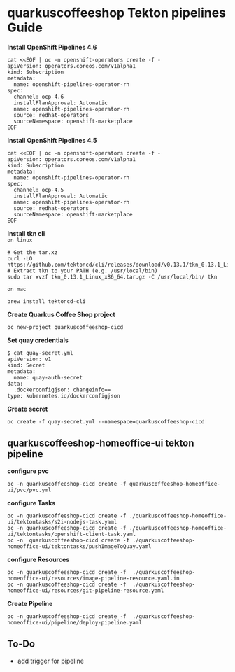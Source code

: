 # quarkuscoffeeshop Tekton pipelines Guide

**Install OpenShift Pipelines 4.6**
```
cat <<EOF | oc -n openshift-operators create -f -
apiVersion: operators.coreos.com/v1alpha1
kind: Subscription
metadata:
  name: openshift-pipelines-operator-rh
spec:
  channel: ocp-4.6
  installPlanApproval: Automatic
  name: openshift-pipelines-operator-rh
  source: redhat-operators
  sourceNamespace: openshift-marketplace
EOF
```

**Install OpenShift Pipelines 4.5**
```
cat <<EOF | oc -n openshift-operators create -f -
apiVersion: operators.coreos.com/v1alpha1
kind: Subscription
metadata:
  name: openshift-pipelines-operator-rh
spec:
  channel: ocp-4.5
  installPlanApproval: Automatic
  name: openshift-pipelines-operator-rh
  source: redhat-operators
  sourceNamespace: openshift-marketplace
EOF
```

**Install tkn cli**  
`on linux`
```
# Get the tar.xz
curl -LO https://github.com/tektoncd/cli/releases/download/v0.13.1/tkn_0.13.1_Linux_x86_64.tar.gz
# Extract tkn to your PATH (e.g. /usr/local/bin)
sudo tar xvzf tkn_0.13.1_Linux_x86_64.tar.gz -C /usr/local/bin/ tkn
```

`on mac`
```
brew install tektoncd-cli
```

**Create Quarkus Coffee Shop project**
```
oc new-project quarkuscoffeeshop-cicd
```

**Set quay credentials**  
```
$ cat quay-secret.yml
apiVersion: v1
kind: Secret
metadata:
  name: quay-auth-secret
data:
  .dockerconfigjson: changeinfo==
type: kubernetes.io/dockerconfigjson
```

**Create secret**
```
oc create -f quay-secret.yml --namespace=quarkuscoffeeshop-cicd
```

## quarkuscoffeeshop-homeoffice-ui tekton pipeline
**configure pvc**
```
oc -n quarkuscoffeeshop-cicd create -f quarkuscoffeeshop-homeoffice-ui/pvc/pvc.yml
```

**configure Tasks**
```
oc -n quarkuscoffeeshop-cicd create -f ./quarkuscoffeeshop-homeoffice-ui/tektontasks/s2i-nodejs-task.yaml
oc -n quarkuscoffeeshop-cicd create -f ./quarkuscoffeeshop-homeoffice-ui/tektontasks/openshift-client-task.yaml
oc -n  quarkuscoffeeshop-cicd create -f ./quarkuscoffeeshop-homeoffice-ui/tektontasks/pushImageToQuay.yaml
```

**configure Resources**
```
oc -n quarkuscoffeeshop-cicd create -f  ./quarkuscoffeeshop-homeoffice-ui/resources/image-pipeline-resource.yaml.in
oc -n quarkuscoffeeshop-cicd create -f  ./quarkuscoffeeshop-homeoffice-ui/resources/git-pipeline-resource.yaml
```

**Create Pipeline**
```
oc -n quarkuscoffeeshop-cicd create -f  ./quarkuscoffeeshop-homeoffice-ui/pipeline/deploy-pipeline.yaml
```

## To-Do
* add trigger for pipeline